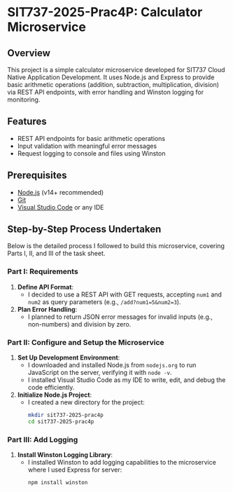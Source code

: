 # SIT737-2025-Prac4P: Calculator Microservice

## Overview
This project is a simple calculator microservice developed for SIT737 Cloud Native Application Development. It uses Node.js and Express to provide basic arithmetic operations (addition, subtraction, multiplication, division) via REST API endpoints, with error handling and Winston logging for monitoring.

## Features
- REST API endpoints for basic arithmetic operations
- Input validation with meaningful error messages
- Request logging to console and files using Winston

## Prerequisites
- [Node.js](https://nodejs.org/en/download/) (v14+ recommended)
- [Git](https://github.com)
- [Visual Studio Code](https://code.visualstudio.com/) or any IDE

## Step-by-Step Process Undertaken
Below is the detailed process I followed to build this microservice, covering Parts I, II, and III of the task sheet.

### Part I: Requirements
1. **Define API Format**:  
   - I decided to use a REST API with GET requests, accepting `num1` and `num2` as query parameters (e.g., `/add?num1=5&num2=3`).
2. **Plan Error Handling**:  
   - I planned to return JSON error messages for invalid inputs (e.g., non-numbers) and division by zero.

### Part II: Configure and Setup the Microservice
1. **Set Up Development Environment**:  
   - I downloaded and installed Node.js from `nodejs.org` to run JavaScript on the server, verifying it with `node -v`.  
   - I installed Visual Studio Code as my IDE to write, edit, and debug the code efficiently.
2. **Initialize Node.js Project**:  
   - I created a new directory for the project:  
     ```bash
     mkdir sit737-2025-prac4p
     cd sit737-2025-prac4p
### Part III: Add Logging
1. **Install Winston Logging Library**:  
   - I installed Winston to add logging capabilities to the microservice where I used Express for server:  
     ```bash
     npm install winston
